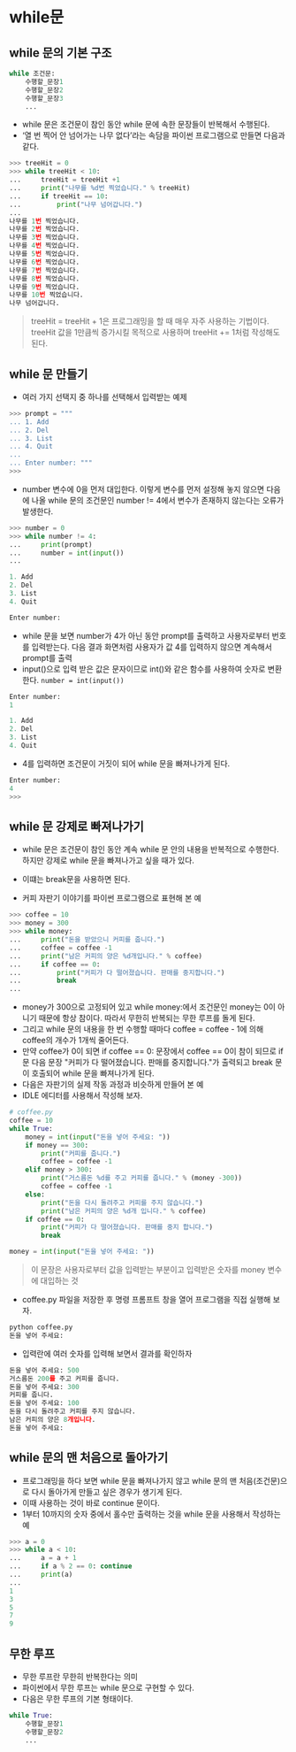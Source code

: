# while문

## while 문의 기본 구조

```python
while 조건문:
    수행할_문장1
    수행할_문장2
    수행할_문장3
    ...
```

- while 문은 조건문이 참인 동안 while 문에 속한 문장들이 반복해서 수행된다.
- ‘열 번 찍어 안 넘어가는 나무 없다’라는 속담을 파이썬 프로그램으로 만들면 다음과 같다.

```python
>>> treeHit = 0
>>> while treeHit < 10:
...     treeHit = treeHit +1
...     print("나무를 %d번 찍었습니다." % treeHit)
...     if treeHit == 10:
...         print("나무 넘어갑니다.")
...
나무를 1번 찍었습니다.
나무를 2번 찍었습니다.
나무를 3번 찍었습니다.
나무를 4번 찍었습니다.
나무를 5번 찍었습니다.
나무를 6번 찍었습니다.
나무를 7번 찍었습니다.
나무를 8번 찍었습니다.
나무를 9번 찍었습니다.
나무를 10번 찍었습니다.
나무 넘어갑니다.
```

> treeHit = treeHit + 1은 프로그래밍을 할 때 매우 자주 사용하는 기법이다. treeHit 값을 1만큼씩 증가시킬 목적으로 사용하며 treeHit += 1처럼 작성해도 된다.

## while 문 만들기
- 여러 가지 선택지 중 하나를 선택해서 입력받는 예제

```python
>>> prompt = """
... 1. Add
... 2. Del
... 3. List
... 4. Quit
...
... Enter number: """
>>>
```

- number 변수에 0을 먼저 대입한다. 이렇게 변수를 먼저 설정해 놓지 않으면 다음에 나올 while 문의 조건문인 number != 4에서 변수가 존재하지 않는다는 오류가 발생한다.

```python
>>> number = 0
>>> while number != 4:
...     print(prompt)
...     number = int(input())
...

1. Add
2. Del
3. List
4. Quit

Enter number:
```

- while 문을 보면 number가 4가 아닌 동안 prompt를 출력하고 사용자로부터 번호를 입력받는다. 다음 결과 화면처럼 사용자가 값 4를 입력하지 않으면 계속해서 prompt를 출력
- input()으로 입력 받은 값은 문자이므로 int()와 같은 함수를 사용하여 숫자로 변환한다. <code>number = int(input())</code>

```python
Enter number:
1

1. Add
2. Del
3. List
4. Quit
```

- 4를 입력하면 조건문이 거짓이 되어 while 문을 빠져나가게 된다.

```python
Enter number:
4
>>>
```

## while 문 강제로 빠져나가기
- while 문은 조건문이 참인 동안 계속 while 문 안의 내용을 반복적으로 수행한다. 하지만 강제로 while 문을 빠져나가고 싶을 때가 있다.
- 이떄는 break문을 사용하면 된다.

- 커피 자판기 이야기를 파이썬 프로그램으로 표현해 본 예

```python
>>> coffee = 10
>>> money = 300
>>> while money:
...     print("돈을 받았으니 커피를 줍니다.")
...     coffee = coffee -1
...     print("남은 커피의 양은 %d개입니다." % coffee)
...     if coffee == 0:
...         print("커피가 다 떨어졌습니다. 판매를 중지합니다.")
...         break
...
```

- money가 300으로 고정되어 있고 while money:에서 조건문인 money는 0이 아니기 때문에 항상 참이다. 따라서 무한히 반복되는 무한 루프를 돌게 된다.
- 그리고 while 문의 내용을 한 번 수행할 때마다 coffee = coffee - 1에 의해 coffee의 개수가 1개씩 줄어든다.
- 만약 coffee가 0이 되면 if coffee == 0: 문장에서 coffee == 0이 참이 되므로 if 문 다음 문장 "커피가 다 떨어졌습니다. 판매를 중지합니다."가 출력되고 break 문이 호출되어 while 문을 빠져나가게 된다.
- 다음은 자판기의 실제 작동 과정과 비슷하게 만들어 본 예
- IDLE 에디터를 사용해서 작성해 보자.

```python
# coffee.py
coffee = 10
while True:
    money = int(input("돈을 넣어 주세요: "))
    if money == 300:
        print("커피를 줍니다.")
        coffee = coffee -1
    elif money > 300:
        print("거스름돈 %d를 주고 커피를 줍니다." % (money -300))
        coffee = coffee -1
    else:
        print("돈을 다시 돌려주고 커피를 주지 않습니다.")
        print("남은 커피의 양은 %d개 입니다." % coffee)
    if coffee == 0:
        print("커피가 다 떨어졌습니다. 판매를 중지 합니다.")
        break
```

```python
money = int(input("돈을 넣어 주세요: "))
```

> 이 문장은 사용자로부터 값을 입력받는 부분이고 입력받은 숫자를 money 변수에 대입하는 것

- coffee.py 파일을 저장한 후 명령 프롬프트 창을 열어 프로그램을 직접 실행해 보자.

```python
python coffee.py
돈을 넣어 주세요:
```

- 입력란에 여러 숫자를 입력해 보면서 결과를 확인하자

```python
돈을 넣어 주세요: 500
거스름돈 200를 주고 커피를 줍니다.
돈을 넣어 주세요: 300
커피를 줍니다.
돈을 넣어 주세요: 100
돈을 다시 돌려주고 커피를 주지 않습니다.
남은 커피의 양은 8개입니다.
돈을 넣어 주세요:
```

## while 문의 맨 처음으로 돌아가기

- 프로그래밍을 하다 보면 while 문을 빠져나가지 않고 while 문의 맨 처음(조건문)으로 다시 돌아가게 만들고 싶은 경우가 생기게 된다. 
- 이때 사용하는 것이 바로 continue 문이다.
- 1부터 10까지의 숫자 중에서 홀수만 출력하는 것을 while 문을 사용해서 작성하는 예

```python
>>> a = 0
>>> while a < 10:
...     a = a + 1
...     if a % 2 == 0: continue
...     print(a)
...
1
3
5
7
9
```

## 무한 루프
- 무한 루프란 무한히 반복한다는 의미
- 파이썬에서 무한 루프는 while 문으로 구현할 수 있다.
- 다음은 무한 루프의 기본 형태이다.

```python
while True: 
    수행할_문장1 
    수행할_문장2
    ...
```